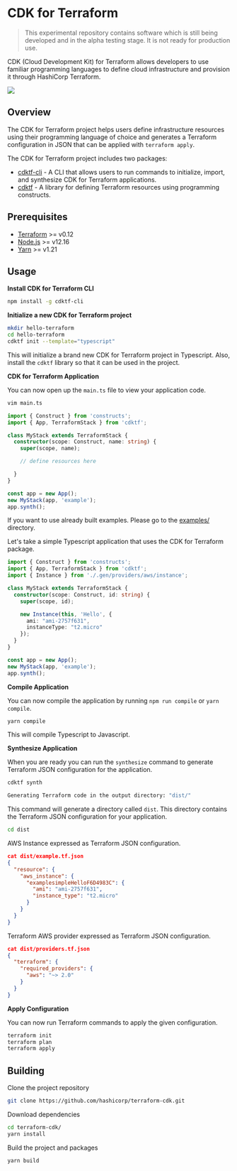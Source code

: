 # CDK for Terraform

> This experimental repository contains software which is still being developed
> and in the alpha testing stage. It is not ready for production use.

CDK (Cloud Development Kit) for Terraform allows developers to use familiar
programming languages to define cloud infrastructure and provision it through
HashiCorp Terraform.

![](https://github.com/hashicorp/terraform-cdk/workflows/Build/badge.svg)

## Overview

The CDK for Terraform project helps users define infrastructure resources using their programming language of choice and generates a Terraform configuration in JSON that can be applied with `terraform apply`.

The CDK for Terraform project includes two packages:

* [cdktf-cli](./packages/cdktf-cli) - A CLI that allows users to run commands to initialize, import, and synthesize CDK for Terraform applications.
* [cdktf](./packages/cdktf-cli) - A library for defining Terraform resources using programming constructs.

## Prerequisites

- [Terraform](https://www.terraform.io/downloads.html) >= v0.12
- [Node.js](https://nodejs.org) >= v12.16
- [Yarn](https://yarnpkg.com/en/docs/install) >= v1.21

## Usage

**Install CDK for Terraform CLI**

```bash
npm install -g cdktf-cli
```

**Initialize a new CDK for Terraform project**

```bash
mkdir hello-terraform
cd hello-terraform
cdktf init --template="typescript"
```

This will initialize a brand new CDK for Terraform project in Typescript. Also, install the `cdktf` library so that it can be used in the project.

**CDK for Terraform Application**

You can now open up the `main.ts` file to view your application code.

```bash
vim main.ts
```

```typescript
import { Construct } from 'constructs';
import { App, TerraformStack } from 'cdktf';

class MyStack extends TerraformStack {
  constructor(scope: Construct, name: string) {
    super(scope, name);

    // define resources here

  }
}

const app = new App();
new MyStack(app, 'example');
app.synth();
```

If you want to use already built examples. Please go to the [examples/](./examples/) directory.

Let's take a simple Typescript application that uses the CDK for Terraform package.

```typescript
import { Construct } from 'constructs';
import { App, TerraformStack } from 'cdktf';
import { Instance } from './.gen/providers/aws/instance';

class MyStack extends TerraformStack {
  constructor(scope: Construct, id: string) {
    super(scope, id);

    new Instance(this, 'Hello', {
      ami: "ami-2757f631",
      instanceType: "t2.micro"
    });
  }
}

const app = new App();
new MyStack(app, 'example');
app.synth();
```

**Compile Application**

You can now compile the application by running `npm run compile` or `yarn compile`.

```bash
yarn compile
```

This will compile Typescript to Javascript.

**Synthesize Application**

When you are ready you can run the `synthesize` command to generate Terraform JSON configuration for the application.

```bash
cdktf synth
```

```bash
Generating Terraform code in the output directory: "dist/"
```

This command will generate a directory called `dist`. This directory contains the Terraform JSON configuration for
your application.

```bash
cd dist
```

AWS Instance expressed as Terraform JSON configuration.

```json
cat dist/example.tf.json
{
  "resource": {
    "aws_instance": {
      "examplesimpleHelloF6D4983C": {
        "ami": "ami-2757f631",
        "instance_type": "t2.micro"
      }
    }
  }
}
```

Terraform AWS provider expressed as Terraform JSON configuration.

```json
cat dist/providers.tf.json
{
  "terraform": {
    "required_providers": {
      "aws": "~> 2.0"
    }
  }
}
```

**Apply Configuration**

You can now run Terraform commands to apply the given configuration.

```bash
terraform init
terraform plan
terraform apply
```

## Building

Clone the project repository

```bash
git clone https://github.com/hashicorp/terraform-cdk.git
```

Download dependencies

```bash
cd terraform-cdk/
yarn install
```

Build the project and packages

```bash
yarn build
```

